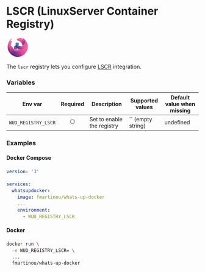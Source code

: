 # LSCR (LinuxServer Container Registry)
![logo](linuxserver.png)

The `lscr` registry lets you configure [LSCR](https://www.linuxserver.io/blog/wrap-up-warm-for-the-winter) integration.

### Variables

| Env var             | Required       | Description                | Supported values  | Default value when missing |
| ------------------- |:--------------:| -------------------------- | ----------------- | -------------------------- | 
| `WUD_REGISTRY_LSCR` | :white_circle: | Set to enable the registry | `` (empty string) | undefined                  |

### Examples

<!-- tabs:start -->
#### **Docker Compose**
```yaml
version: '3'

services:
  whatsupdocker:
    image: fmartinou/whats-up-docker
    ...
    environment:
      - WUD_REGISTRY_LSCR
```
#### **Docker**
```bash
docker run \
  -e WUD_REGISTRY_LSCR= \
  ...
  fmartinou/whats-up-docker
```
<!-- tabs:end -->
